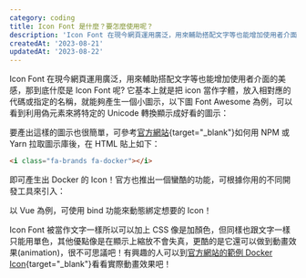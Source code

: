 ```yaml
---
category: coding
title: Icon Font 是什麼？要怎麼使用呢？
description: 'Icon Font 在現今網頁運用廣泛，用來輔助搭配文字等也能增加使用者介面的美感，那到底什麼是 Icon Font 呢'
createdAt: '2023-08-21'
updatedAt: '2023-08-22'
---
```


Icon Font 在現今網頁運用廣泛，用來輔助搭配文字等也能增加使用者介面的美感，那到底什麼是 Icon Font 呢? 它基本上就是把 icon 當作字體，放入相對應的代碼或指定的名稱，就能夠產生一個小圖示，以下圖 Font Awesome 為例，可以看到利用偽元素來將特定的 Unicode 轉換顯示成好看的圖示：

<markdown-img src="articles/what-is-icon-font-1.jpg"></markdown-img>

要產出這樣的圖示也很簡單，可參考[官方網站](https://fontawesome.com/){target="_blank"}如何用 NPM 或 Yarn 拉取圖示庫後，在 HTML 貼上如下：

```html
<i class="fa-brands fa-docker"></i>
```

即可產生出 Docker 的 Icon！官方也推出一個蠻酷的功能，可根據你用的不同開發工具來引入：

<markdown-img src="articles/what-is-icon-font-2.jpg"></markdown-img>

以 Vue 為例，可使用 bind 功能來動態綁定想要的 Icon！

<markdown-img src="articles/what-is-icon-font-3.jpg"></markdown-img>

Icon Font 被當作文字一樣所以可以加上 CSS 像是加顏色，但同樣也跟文字一樣只能用單色，其他優點像是在顯示上縮放不會失真，更酷的是它還可以做到動畫效果(animation)，很不可思議吧！有興趣的人可以到[官方網站的範例 Docker Icon](https://fontawesome.com/icons/docker?f=brands&s=solid){target="_blank"}看看實際動畫效果吧！
